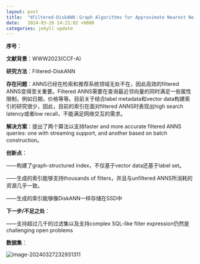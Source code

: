 ```yaml
---
layout: post
title:  "《Filtered-DiskANN：Graph Algorithms for Approximate Nearest Neighbor Search with Filters》rough paper-reading notes"
date:   2024-03-26 14:21:02 +0800
categories: jekyll update
---
```


**序号**：

**文献背景**：WWW2023(CCF-A)

**研究方法**：Filtered-DiskANN

**存在问题**：ANNS已经在检索和推荐系统领域无处不在，因此高效的filtered ANNS变得至关重要。Filtered ANNS需要在查询最近邻向量的同时满足一些属性限制，例如日期，价格等等。目前关于结合label metadata和vector data构建索引的研究很少，因此，目前的索引在面对filtered ANNS时表现出high search latency或者low recall，不能满足网络交互的需求。

**解决方案**：提出了两个算法以支持faster and more accurate filtered ANNS queries: one with streaming support, and another based on batch construction。

**创新点**：

——构建了graph-structured index，不仅基于vector data还基于label set。

——生成的索引能够支持thousands of filters，并且与unfiltered ANNS所消耗的资源几乎一致。

——生成的索引能够像DiskANN一样存储在SSD中

**下一步/不足之处**：

——支持超过几千的过滤集以及支持complex SQL-like filter expression仍然是challenging open problems 

**数据集**：

![image-20240327232931311](C:\Users\bangsun\AppData\Roaming\Typora\typora-user-images\image-20240327232931311.png)